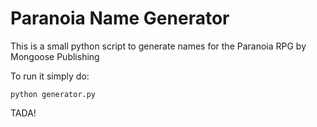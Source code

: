 # Paranoia Name Generator
This is a small python script to generate names for the Paranoia RPG by Mongoose Publishing

To run it simply do:

	python generator.py

TADA!

